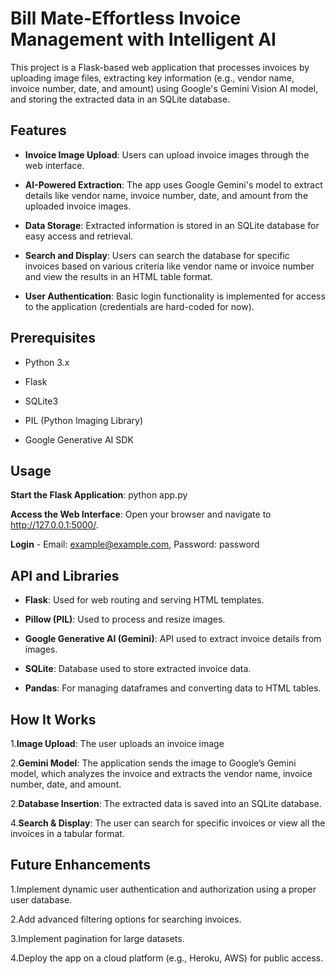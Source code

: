 # Bill Mate-Effortless Invoice Management with Intelligent AI 
This project is a Flask-based web application that processes invoices by uploading image files, extracting key information (e.g., vendor name, invoice number, date, and amount) using Google's Gemini Vision AI model, and storing the extracted data in an SQLite database.
## Features
- **Invoice Image Upload**: Users can upload invoice images through the web interface.

- **AI-Powered Extraction**: The app uses Google Gemini's model to extract details like vendor name, invoice number, date, and amount from the uploaded invoice images.

- **Data Storage**: Extracted information is stored in an SQLite database for easy access and retrieval.

- **Search and Display**: Users can search the database for specific invoices based on various criteria like vendor name or invoice number and view the results in an HTML table format.

- **User Authentication**: Basic login functionality is implemented for access to the application (credentials are hard-coded for now).
## Prerequisites
- Python 3.x

- Flask

- SQLite3

- PIL (Python Imaging Library)

- Google Generative AI SDK
## Usage
**Start the Flask Application**: python app.py

**Access the Web Interface**: Open your browser and navigate to http://127.0.0.1:5000/.

**Login** - Email: example@example.com, Password: password
## API and Libraries
- **Flask**: Used for web routing and serving HTML templates.

- **Pillow (PIL)**: Used to process and resize images.

- **Google Generative AI (Gemini)**: API used to extract invoice details from images.

- **SQLite**: Database used to store extracted invoice data.

- **Pandas**: For managing dataframes and converting data to HTML tables.
## How It Works
1.**Image Upload**: The user uploads an invoice image

2.**Gemini Model**: The application sends the image to Google’s Gemini model, which analyzes the invoice and extracts the vendor name, invoice number, date, and amount.

2.**Database Insertion**: The extracted data is saved into an SQLite database.

4.**Search & Display**: The user can search for specific invoices or view all the invoices in a tabular format.
## Future Enhancements
1.Implement dynamic user authentication and authorization using a proper user database.

2.Add advanced filtering options for searching invoices.

3.Implement pagination for large datasets.

4.Deploy the app on a cloud platform (e.g., Heroku, AWS) for public access.
